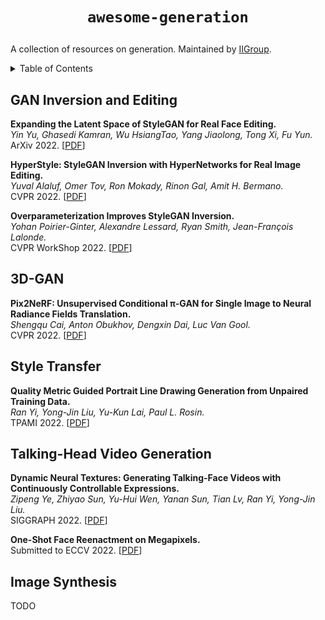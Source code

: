 # <p align=center>`awesome-generation`</p>
A collection of resources on generation. Maintained by [IIGroup](https://sites.google.com/view/iigroup-thu/home?authuser=0).

<!-- ## Contributing

If you think I have missed out on something (or) have any suggestions (papers, implementations and other resources), feel free to [pull a request](https://github.com/xiaweihao/awesome-image-translation/pulls). Feedback and contributions are welcome!

markdown format:
``` markdown
**Here is the Paper Name.**<br>
*[Author 1](homepage), Author 2, and Author 3.*<br>
Conference or Journal Year. [[PDF](link)] [[Project](link)] [[Github](link)] [[Video](link)] [[Data](link)]
``` -->

<details><summary>Table of Contents</summary><p>

- [GAN Inversion and Editing](#gan-inversion-and-editing)
- [3D-GAN](#3d-gan)
- [Style Transfer](#style-transfer)
- [Talking-Head Video Generation](#talking-head-video-generation)
- [Image Synthesis](#image-synthesis)
</p></details><p></p>


## GAN Inversion and Editing

**Expanding the Latent Space of StyleGAN for Real Face Editing.**<br>
*Yin Yu, Ghasedi Kamran, Wu HsiangTao, Yang Jiaolong, Tong Xi, Fu Yun.*<br>
ArXiv 2022. [[PDF](https://arxiv.org/abs/2204.12530)]

**HyperStyle: StyleGAN Inversion with HyperNetworks for Real Image Editing.**<br>
*Yuval Alaluf, Omer Tov, Ron Mokady, Rinon Gal, Amit H. Bermano.*<br>
CVPR 2022. [[PDF](https://arxiv.org/abs/2111.15666)]

**Overparameterization Improves StyleGAN Inversion.**<br>
*Yohan Poirier-Ginter, Alexandre Lessard, Ryan Smith, Jean-François Lalonde.*<br>
CVPR WorkShop 2022. [[PDF](https://arxiv.org/abs/2205.06304)]


## 3D-GAN

**Pix2NeRF: Unsupervised Conditional π-GAN for Single Image to Neural Radiance Fields Translation.**<br>
*Shengqu Cai, Anton Obukhov, Dengxin Dai, Luc Van Gool.*<br>
CVPR 2022. [[PDF](https://arxiv.org/abs/2202.13162)]

## Style Transfer

**Quality Metric Guided Portrait Line Drawing Generation from Unpaired Training Data.**<br>
*Ran Yi, Yong-Jin Liu, Yu-Kun Lai, Paul L. Rosin.*<br>
TPAMI 2022. [[PDF](https://arxiv.org/abs/2202.03678)]

## Talking-Head Video Generation

**Dynamic Neural Textures: Generating Talking-Face Videos with Continuously Controllable Expressions.**<br>
*Zipeng Ye, Zhiyao Sun, Yu-Hui Wen, Yanan Sun, Tian Lv, Ran Yi, Yong-Jin Liu.*<br>
SIGGRAPH 2022. [[PDF](https://arxiv.org/abs/2204.06180)]

**One-Shot Face Reenactment on Megapixels.**<br>
Submitted to ECCV 2022. [[PDF](https://arxiv.org/abs/2205.13368)]

## Image Synthesis

TODO
